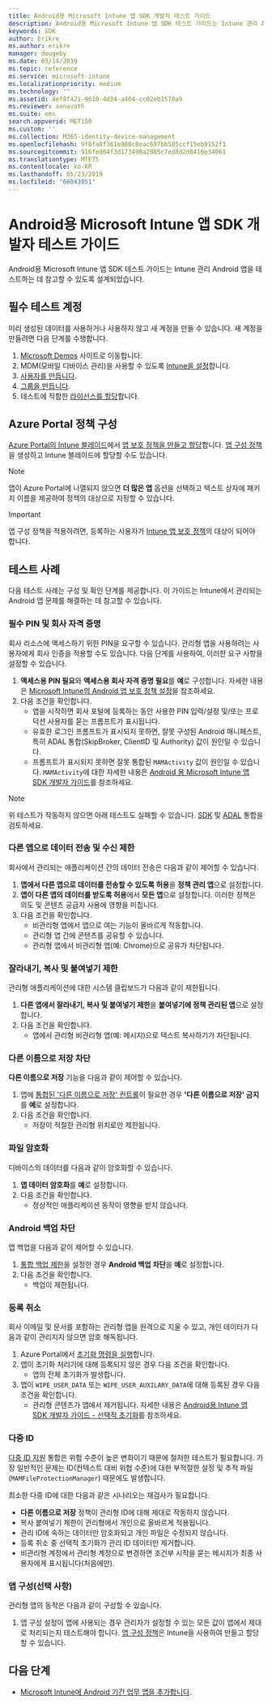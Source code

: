 ```yaml
---
title: Android용 Microsoft Intune 앱 SDK 개발자 테스트 가이드
description: Android용 Microsoft Intune 앱 SDK 테스트 가이드는 Intune 관리 Android 앱을 테스트하는 데 참고할 수 있습니다.
keywords: SDK
author: Erikre
ms.author: erikre
manager: dougeby
ms.date: 03/14/2019
ms.topic: reference
ms.service: microsoft-intune
ms.localizationpriority: medium
ms.technology: ''
ms.assetid: 4ef8f421-9610-4d34-a464-cc02eb1578a9
ms.reviewer: aanavath
ms.suite: ems
search.appverid: MET150
ms.custom: ''
ms.collection: M365-identity-device-management
ms.openlocfilehash: 9f8fa8f361e886c8eac697bb585ccf15eb9152f1
ms.sourcegitcommit: 916fed64f3d173498a2905c7ed8d2d6416e34061
ms.translationtype: MTE75
ms.contentlocale: ko-KR
ms.lasthandoff: 05/23/2019
ms.locfileid: "66043851"
---
```

# <a name="microsoft-intune-app-sdk-for-android-developers-testing-guide"></a>Android용 Microsoft Intune 앱 SDK 개발자 테스트 가이드

Android용 Microsoft Intune 앱 SDK 테스트 가이드는 Intune 관리 Android 앱을 테스트하는 데 참고할 수 있도록 설계되었습니다.  

## <a name="prerequisite-test-accounts"></a>필수 테스트 계정
미리 생성된 데이터를 사용하거나 사용하지 않고 새 계정을 만들 수 있습니다. 새 계정을 만들려면 다음 단계를 수행합니다.
1. [Microsoft Demos](https://demos.microsoft.com/environments/create/tenant) 사이트로 이동합니다. 
2. MDM(모바일 디바이스 관리)을 사용할 수 있도록 [Intune을 설정](https://docs.microsoft.com/intune/setup-steps)합니다.
3. [사용자를 만듭니다](https://docs.microsoft.com/intune/users-add).
4. [그룹을 만듭니다](https://docs.microsoft.com/intune/groups-add).
5. 테스트에 적합한 [라이선스를 할당](https://docs.microsoft.com/intune/licenses-assign)합니다.


## <a name="azure-portal-policy-configuration"></a>Azure Portal 정책 구성
[Azure Portal의 Intune 블레이드](https://portal.azure.com/?feature.customportal=false#blade/Microsoft_Intune_Apps/MainMenu/14/selectedMenuItem/Overview)에서 [앱 보호 정책을 만들고 할당](https://docs.microsoft.com/intune/app-protection-policies)합니다. [앱 구성 정책](https://docs.microsoft.com/intune/app-configuration-policies-overview)을 생성하고 Intune 블레이드에 할당할 수도 있습니다.

> [!NOTE]
> 앱이 Azure Portal에 나열되지 않으면 **더 많은 앱** 옵션을 선택하고 텍스트 상자에 패키지 이름을 제공하여 정책의 대상으로 지정할 수 있습니다.

> [!IMPORTANT]
> 앱 구성 정책을 적용하려면, 등록하는 사용자가 [Intune 앱 보호 정책](https://docs.microsoft.com/intune/app-protection-policy)의 대상이 되어야 합니다.

## <a name="test-cases"></a>테스트 사례

다음 테스트 사례는 구성 및 확인 단계를 제공합니다. 이 가이드는 Intune에서 관리되는 Android 앱 문제를 해결하는 데 참고할 수 있습니다.

### <a name="required-pin-and-corporate-credentials"></a>필수 PIN 및 회사 자격 증명

회사 리소스에 액세스하기 위한 PIN을 요구할 수 있습니다. 관리형 앱을 사용하려는 사용자에게 회사 인증을 적용할 수도 있습니다. 다음 단계를 사용하여, 이러한 요구 사항을 설정할 수 있습니다.

1. **액세스용 PIN 필요**와 **액세스용 회사 자격 증명 필요**를 **예**로 구성합니다. 자세한 내용은 [Microsoft Intune의 Android 앱 보호 정책 설정](app-protection-policy-settings-android.md#access-requirements)을 참조하세요.
2. 다음 조건을 확인합니다.
    - 앱을 시작하면 회사 포털에 등록하는 동안 사용한 PIN 입력/설정 및/또는 프로덕션 사용자를 묻는 프롬프트가 표시됩니다.
    - 유효한 로그인 프롬프트가 표시되지 못하면, 잘못 구성된 Android 매니페스트, 특히 ADAL 통합(SkipBroker, ClientID 및 Authority) 값이 원인일 수 있습니다.
    - 프롬프트가 표시되지 못하면 잘못 통합된 `MAMActivity` 값이 원인일 수 있습니다. `MAMActivity`에 대한 자세한 내용은 [Android 용 Microsoft Intune 앱 SDK 개발자 가이드](app-sdk-android.md)를 참조하세요.

> [!NOTE] 
> 위 테스트가 작동하지 않으면 아래 테스트도 실패할 수 있습니다. [SDK](app-sdk-android.md##sdk-integration) 및 [ADAL](app-sdk-android.md#configure-azure-active-directory-authentication-library-adal) 통합을 검토하세요.

### <a name="restrict-transferring-and-receiving-data-with-other-apps"></a>다른 앱으로 데이터 전송 및 수신 제한
회사에서 관리되는 애플리케이션 간의 데이터 전송은 다음과 같이 제어할 수 있습니다.

1. **앱에서 다른 앱으로 데이터를 전송할 수 있도록 허용**을 **정책 관리 앱**으로 설정합니다.
2. **앱이 다른 앱의 데이터를 받도록 허용**에서 **모든 앱**으로 설정합니다. 이러한 정책은 의도 및 콘텐츠 공급자 사용에 영향을 미칩니다.
3. 다음 조건을 확인합니다.
    - 비관리형 앱에서 앱으로 여는 기능이 올바르게 작동합니다.
    - 관리형 앱 간에 콘텐츠를 공유할 수 있습니다.
    - 관리형 앱에서 비관리형 앱(예: Chrome)으로 공유가 차단됩니다.

### <a name="restrict-cut-copy-and-paste"></a>잘라내기, 복사 및 붙여넣기 제한
관리형 애플리케이션에 대한 시스템 클립보드가 다음과 같이 제한됩니다.

1. **다른 앱에서 잘라내기, 복사 및 붙여넣기 제한**을 **붙여넣기에 정책 관리된 앱**으로 설정합니다.
2. 다음 조건을 확인합니다.
    - 앱에서 관리형 비관리형 앱(예: 메시지)으로 텍스트 복사하기가 차단됩니다.

### <a name="prevent-save-as"></a>**다른 이름으로 저장** 차단
**다른 이름으로 저장** 기능을 다음과 같이 제어할 수 있습니다.

1. 앱에 [통합된 '다른 이름으로 저장' 컨트롤](app-sdk-android.md#example-determine-if-saving-to-device-or-cloud-storage-is-permitted)이 필요한 경우 **'다른 이름으로 저장' 금지**를 **예**로 설정합니다.
2. 다음 조건을 확인합니다.
    - 저장이 적절한 관리형 위치로만 제한됩니다.

### <a name="file-encryption"></a>파일 암호화
디바이스의 데이터를 다음과 같이 암호화할 수 있습니다.

1. **앱 데이터 암호화**를 **예**로 설정합니다.
2. 다음 조건을 확인합니다.
    - 정상적인 애플리케이션 동작이 영향을 받지 않습니다.

### <a name="prevent-android-backups"></a>Android 백업 차단
앱 백업을 다음과 같이 제어할 수 있습니다.

1. [통합 백업 제한](app-sdk-android.md#protecting-backup-data)을 설정한 경우 **Android 백업 차단**을 **예**로 설정합니다.
2. 다음 조건을 확인합니다.
    - 백업이 제한됩니다.

### <a name="unenrollment"></a>등록 취소
회사 이메일 및 문서를 포함하는 관리형 앱을 원격으로 지울 수 있고, 개인 데이터가 다음과 같이 관리지지 않으면 암호 해독됩니다.

1. Azure Portal에서 [초기화 명령을 실행](https://docs.microsoft.com/intune/apps-selective-wipe)합니다.
2. 앱이 초기화 처리기에 대해 등록되지 않은 경우 다음 조건을 확인합니다.
    - 앱의 전체 초기화가 발생합니다.
3. 앱이 `WIPE_USER_DATA` 또는 `WIPE_USER_AUXILARY_DATA`에 대해 등록된 경우 다음 조건을 확인합니다.
    - 관리형 콘텐츠가 앱에서 제거됩니다. 자세한 내용은 [Android용 Intune 앱 SDK 개발자 가이드 - 선택적 초기화](app-sdk-android.md#selective-wipe)를 참조하세요.

### <a name="multi-identity"></a>다중 ID
[다중 ID 지원](app-sdk-android.md#multi-identity-optional) 통합은 위험 수준이 높은 변화이기 때문에 철저한 테스트가 필요합니다. 가장 일반적인 문제는 ID(컨텍스트 대비 위협 수준)에 대한 부적절한 설정 및 추적 파일(`MAMFileProtectionManager`) 때문에도 발생합니다.

최소한 다중 ID에 대한 다음과 같은 시나리오는 재검사가 필요합니다.

- **다른 이름으로 저장** 정책이 관리형 ID에 대해 제대로 작동하지 않습니다.
- 복사 붙여넣기 제한이 관리형에서 개인으로 올바르게 적용됩니다.
- 관리 ID에 속하는 데이터만 암호화되고 개인 파일은 수정되지 않습니다.
- 등록 취소 중 선택적 초기화가 관리 ID 데이터만 제거합니다.
- 비관리형 계정에서 관리형 계정으로 변경하면 조건부 시작을 묻는 메시지가 최종 사용자에게 표시됩니다(처음에만).

### <a name="app-configuration-optional"></a>앱 구성(선택 사항)
관리형 앱의 동작은 다음과 같이 구성할 수 있습니다.

1. 앱 구성 설정이 앱에 사용되는 경우 관리자가 설정할 수 있는 모든 값이 앱에서 제대로 처리되는지 테스트해야 합니다. [앱 구성 정책](https://docs.microsoft.com/intune/app-configuration-policies-overview)은 Intune을 사용하여 만들고 할당할 수 있습니다.

## <a name="next-steps"></a>다음 단계

- [Microsoft Intune에 Android 기간 업무 앱을 추가합니다](lob-apps-android.md).
